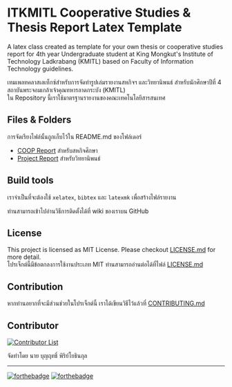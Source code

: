 # ITKMITL Cooperative Studies & Thesis Report Latex Template

A latex class created as template for your own thesis or cooperative studies report for 4th year Undergraduate student at King Mongkut's Institute of Technology Ladkrabang (KMITL) based on Faculty of Information Technology guidelines.<br>

เทมเพลทคลาสเลเท็กซ์สำหรับการจัดทำรูปเล่มรายงานสหกิจฯ และวิทยานิพนธ์ สำหรับนักศึกษาปีที่ 4 สถาบันพระจอมเกล้าเจ้าคุณทหารลาดกระบัง (KMITL)<br>
ใน Repository นี้เราใช้มาตรฐานรายงานของคณะเทคโนโลยีสารสนเทศ 


## Files & Folders
การจัดเรียงไฟล์นั้นถูกเก็บไว้ใน README.md ของโฟล์เดอร์
- [COOP Report](https://github.com/dsmlr/IT-KMITL-Latex/blob/master/COOP%20report/README.md) สำหรับสหกิจศึกษา
- [Project Report](https://github.com/dsmlr/IT-KMITL-Latex/blob/master/Project%20report/README.md) สำหรับวิทยานิพนธ์


## Build tools
เราจำเป็นที่จะต้องใช้ `xelatex`, `bibtex` และ `latexmk` เพื่อสร้างไฟล์รายงาน

ท่านสามารถเข้าไปอ่านวิธีการติดตั้งได้ที่ wiki ของเราบน GitHub


## License
This project is licensed as MIT License. Please checkout [LICENSE.md](https://github.com/dsmlr/IT-KMITL-Latex/blob/master/LICENSE) for more detail.<br>
โปรเจ็กต์นี้มีข้อตกลงการใช้งานประเภท MIT ท่านสามารถอ่านต่อได้ที่ไฟล์ [LICENSE.md](https://github.com/dsmlr/IT-KMITL-Latex/blob/master/LICENSE)

## Contribution 
หากท่านอยากที่จะมีส่วนช่วยในโปรเจ็กต์นี้ เราได้เขียนวิธีไว้แล้วที่ [CONTRIBUTING.md](CONTRIBUTING.md)

## Contributor

[![Contributor List](https://contributors-img.web.app/image?repo=dsmlr/IT-KMITL-Latex)](https://github.com/dsmlr/IT-KMITL-Latex/graphs/contributors)

จัดทำโดย นาย บุญฤทธิ์ พิริย์โยธินกุล

---

[![forthebadge](https://forthebadge.com/images/badges/built-with-love.svg)](https://forthebadge.com)
[![forthebadge](https://forthebadge.com/images/badges/powered-by-responsibility.svg)](https://forthebadge.com)

